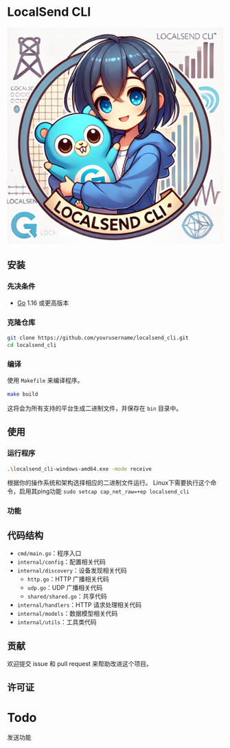 # LocalSend CLI

<p align="center">
  <img src="doc/images/image.png" alt="LocalSend CLI logo">
</p>

## 安装

### 先决条件

- [Go](https://golang.org/dl/) 1.16 或更高版本

### 克隆仓库

```sh
git clone https://github.com/yourusername/localsend_cli.git
cd localsend_cli
```

### 编译

使用 `Makefile` 来编译程序。

```sh
make build
```

这将会为所有支持的平台生成二进制文件，并保存在 `bin` 目录中。

## 使用

### 运行程序

```sh
.\localsend_cli-windows-amd64.exe -mode receive
```

根据你的操作系统和架构选择相应的二进制文件运行。
Linux下需要执行这个命令，启用其ping功能
`sudo setcap cap_net_raw=+ep localsend_cli`
### 功能


## 代码结构

- `cmd/main.go`：程序入口
- `internal/config`：配置相关代码
- `internal/discovery`：设备发现相关代码
  - `http.go`：HTTP 广播相关代码
  - `udp.go`：UDP 广播相关代码
  - `shared/shared.go`：共享代码
- `internal/handlers`：HTTP 请求处理相关代码
- `internal/models`：数据模型相关代码
- `internal/utils`：工具类代码

## 贡献

欢迎提交 issue 和 pull request 来帮助改进这个项目。

## 许可证

<!-- [MIT](LICENSE) -->

# Todo

发送功能
